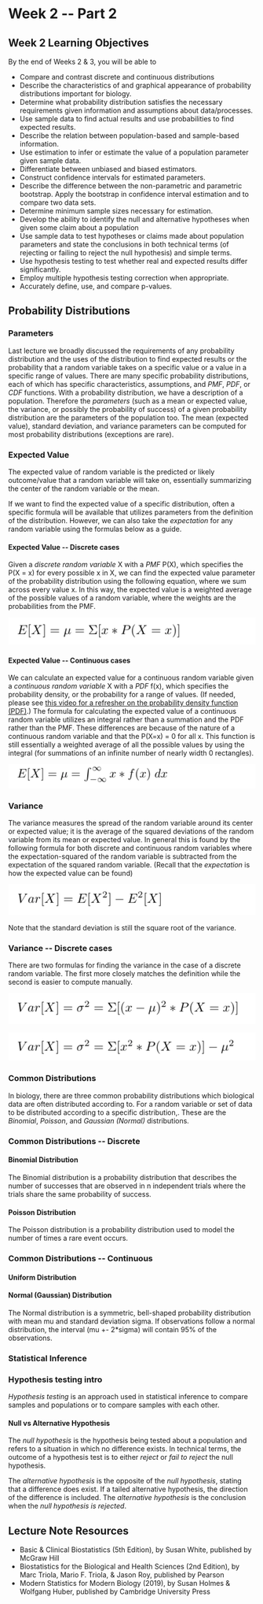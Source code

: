 # Week 2 -- Part 2

## Week 2 Learning Objectives

By the end of Weeks 2 & 3, you will be able to

* Compare and contrast discrete and continuous distributions
* Describe the characteristics of and graphical appearance of probability distributions important for biology.
* Determine what probability distribution satisfies the necessary requirements given information and assumptions about data/processes.
* Use sample data to find actual results and use probabilities to find expected results.
* Describe the relation between population-based and sample-based information.
* Use estimation to infer or estimate the value of a population parameter given sample data.
* Differentiate between unbiased and biased estimators.
* Construct confidence intervals for estimated parameters.
* Describe the difference between the non-parametric and parametric bootstrap. Apply the bootstrap in confidence interval estimation and to compare two data sets.
* Determine minimum sample sizes necessary for estimation.
* Develop the ability to identify the null and alternative hypotheses when given some claim about a population
* Use sample data to test hypotheses or claims made about population parameters and state the conclusions in both technical terms (of rejecting or failing to reject the null hypothesis) and simple terms.
* Use hypothesis testing to test whether real and expected results differ significantly.
* Employ multiple hypothesis testing correction when appropriate.
* Accurately define, use, and compare p-values.

## Probability Distributions

### Parameters

Last lecture we broadly discussed the requirements of any probability distribution and the uses of the distribution to find expected results or the probability that a random variable takes on a specific value or a value in a specific range of values. There are many specific probability distributions, each of which has specific characteristics, assumptions, and *PMF*, *PDF*, or *CDF* functions. With a probability distribution, we have a description of a population. Therefore the *parameters* (such as a mean or expected value, the variance, or possibly the probability of success) of a given probability distribution are the parameters of the population too. The mean (expected value), standard deviation, and variance parameters can be computed for most probability distributions (exceptions are rare).

### Expected Value

The expected value of random variable is the predicted or likely outcome/value that a random variable will take on, essentially summarizing the center of the random variable or the mean.

If we want to find the expected value of a specific distribution, often a specific formula will be available that utilizes parameters from the definition of the distribution. However, we can also take the *expectation* for any random variable using the formulas below as a guide.

#### Expected Value -- Discrete cases

Given a *discrete random variable* X with a *PMF* P(X), which specifies the P(X = x) for every possible x in X, we can find the expected value parameter of the probability distribution using the following equation, where we sum across every value x. In this way, the expected value is a weighted average of the possible values of a random variable, where the weights are the probabilities from the PMF.

![discrete expectation](../figures/discrete_expectation.png)

#### Expected Value -- Continuous cases

We can calculate an expected value for a continuous random variable given a *continuous random variable* X with a *PDF* f(x), which specifies the probability density, or the probability for a range of values. (If needed, please see [this video for a refresher on the probability density function (PDF)](https://youtu.be/6Osba2KLTuk).) The formula for calculating the expected value of a continuous random variable utilizes an integral rather than a summation and the PDF rather than the PMF. These differences are because of the nature of a continuous random variable and that the P(X=x) = 0 for all x. This function is still essentially a weighted average of all the possible values by using the integral (for summations of an infinite number of nearly width 0 rectangles).

![continuous expectation](../figures/continuous_expectation.png)


### Variance

The variance measures the spread of the random variable around its center or expected value; it is the average of the squared deviations of the random variable from its mean or expected value. In general this is found by the following formula for both discrete and continuous random variables where the expectation-squared of the random variable is subtracted from the expectation of the squared random variable. (Recall that the *expectation* is how the expected value can be found)

![variance formula](../figures/continuous_variance.png)

Note that the standard deviation is still the square root of the variance.

### Variance -- Discrete cases

There are two formulas for finding the variance in the case of a discrete random variable. The first more closely matches the definition while the second is easier to compute manually.

![variance discrete def](../figures/discrete_variance1.png)

![variance discrete man](../figures/discrete_variance2.png)

### Common Distributions

In biology, there are three common probability distributions which biological data are often distributed according to. For a random variable or set of data to be distributed according to a specific distribution,. These are the *Binomial*, *Poisson*, and *Gaussian (Normal)* distributions.  

### Common Distributions -- Discrete

#### Binomial Distribution

The Binomial distribution is a probability distribution that describes the number of successes that are observed in n independent trials where the trials share the same probability of success.

#### Poisson Distribution

The Poisson distribution is a probability distribution used to model the number of times a rare event occurs.

### Common Distributions -- Continuous

#### Uniform Distribution

#### Normal (Gaussian) Distribution

The Normal distribution is a symmetric, bell-shaped probability distribution with mean mu and standard deviation sigma. If observations follow a normal distribution, the interval (mu +- 2*sigma) will contain 95% of the observations.  


### Statistical Inference

### Hypothesis testing intro

*Hypothesis testing* is an approach used in statistical inference to compare samples and populations or to compare samples with each other.

#### Null vs Alternative Hypothesis

The *null hypothesis* is the hypothesis being tested about a population and refers to a situation in which no difference exists. In technical terms, the outcome of a hypothesis test is to either *reject* or *fail to reject* the null hypothesis.  

The *alternative hypothesis* is the opposite of the *null hypothesis*, stating that a difference does exist. If a tailed alternative hypothesis, the direction of the difference is included. The *alternative hypothesis* is the conclusion when the *null hypothesis is rejected*.


## Lecture Note Resources

* Basic & Clinical Biostatistics (5th Edition), by Susan White, published by McGraw Hill
* Biostatistics for the Biological and Health Sciences (2nd Edition), by Marc Triola, Mario F. Triola, & Jason Roy, published by Pearson
* Modern Statistics for Modern Biology (2019), by Susan Holmes & Wolfgang Huber, published by Cambridge University Press
